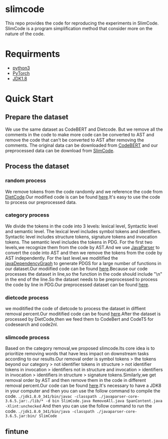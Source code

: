# slimcode
This repo provides the code for reproducing the experiments in SlimCode. SlimCode is a program simplification method that consider more on the nature of the code.
# Requirments
- [python3](https://www.python.org/)
- [PyTorch](https://pytorch.org/)
- [JDK1.8](https://www.oracle.com/java/technologies/downloads/)
# Quick Start
## Prepare the dataset
We use the same dataset as CodeBERT and Dietcode. But we remove all the comments in the code to make more code can be converted to AST and remove the code that can't be converted to AST after removing the comments.
The original data can be downloaded from [CodeBERT](https://github.com/microsoft/CodeBERT/tree/master/CodeBERT) and our preprocessed data can be download from [SlimCode](https://drive.google.com/drive/folders/1IV9a9Dc9aZRXYUHRXjBN2fNr6wIdmrLT?usp=drive_link).
## Process the dataset
### random process
We remove tokens from the code randomly and we reference the code from [DietCode](https://github.com/zhangzwwww/DietCode).Our modified code is can be found [here](https://github.com/cufelxn/slimcode/tree/main/random).It's easy to use the code to process our preprocessed data. 
### category process
We divide the tokens in the code into 3 levels: lexical level, Syntactic level and semantic level. The lexical level includes symbol tokens and identifiers. Syntactic level includes structure tokens, signature tokens and invocation tokens. The semantic level includes the tokens in PDG. For the first two levels,we recognize them from the code by AST.And we use [JavaParser](https://mvnrepository.com/artifact/com.github.javaparser/javaparser-core) to convert the code into AST and then we remove the tokens from the code by AST independently. For the last level,we moditified the [javaDependencyGraph](https://github.com/hpnog/javaDependenceGraph) to generate PDGS for a large number of functions in our dataset.Our modiified code can be found [here](url).Because our code processes the dataset in line,so the function in the code should include "\n" in the end of the line.So the dataset needs to be preprocessed to process the code by line in PDG.Our preprocessed dataset can be found [here](url).
### dietcode process
we moditified the code of dietcode to process the dataset in diffient removal percent.Our moditified code can be found [here](url).After the dataset is processed by DietCode,then we feed them to CodeBert and CodeT5 for codesearch and code2nl.
### slimcode process
Based on the category removal,we proposed slimcode.Its core idea is to prioritize removing words that have less impact on downstream tasks according to our results.Our removal order is symbol tokens > the tokens beyond our category > not identifier tokens in structure > not identifier tokens in invocation > identifiers not in structure and invocation > identifiers in invocation > identifiers in structure > signature tokens.Similarly,we get removal order by AST and then remove them in the code in different removal percent.Our code can be found [here](https://github.com/cufelxn/slimcode/tree/main/slimcode).It's necessary to have a JDK8 in your computer and then you can use the follow command to compile the code.
```./jdk1.8.0_341/bin/javac -classpath ./javaparser-core-3.6.5.jar:./lib/* -d bin SlimCode.java RemoveAll.java SpanContent.java -Xlint:unchecked```
And then you can use the follow command to run the code.
```./jdk1.8.0_341/bin/java -classpath ./javaparser-core-3.6.5.jar:bin/ SlimCode```
## fintune


